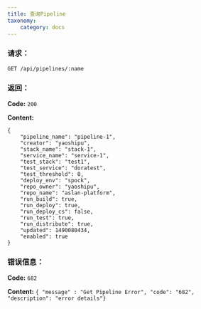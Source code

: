 ```yaml
---
title: 查询Pipeline
taxonomy:
    category: docs
---
```


### 请求：

    GET /api/pipelines/:name

### 返回：

**Code:** `200`

**Content:** 

```
{
    "pipeline_name": "pipeline-1",
    "creator": "yaoshipu",
    "stack_name": "stack-1",
    "service_name": "service-1",
    "test_stack": "test1",
    "test_service": "doratest",
    "test_threshold": 0,
    "deploy_env": "spock",
    "repo_owner": "yaoshipu",
    "repo_name": "aslan-platform",
    "run_build": true,
    "run_deploy": true,
    "run_deploy_cs": false,
    "run_test": true,
    "run_distribute": true,
    "updated": 1490080434,
    "enabled": true
}
```	

### 错误信息：

**Code:** `682`

**Content:** `{ "message" : "Get Pipeline Error", "code": "682", "description": "error details"}`